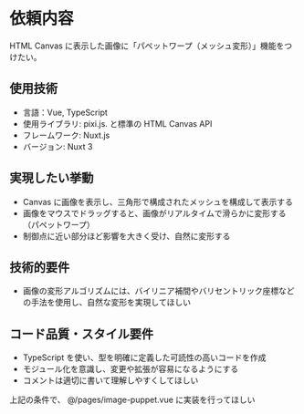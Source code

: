 # 依頼内容

HTML Canvas に表示した画像に「パペットワープ（メッシュ変形）」機能をつけたい。

## 使用技術

- 言語：Vue, TypeScript
- 使用ライブラリ: pixi.js. と標準の HTML Canvas API
- フレームワーク: Nuxt.js
- バージョン: Nuxt 3

## 実現したい挙動

- Canvas に画像を表示し、三角形で構成されたメッシュを構成して表示する
- 画像をマウスでドラッグすると、画像がリアルタイムで滑らかに変形する（パペットワープ）
- 制御点に近い部分ほど影響を大きく受け、自然に変形する

## 技術的要件

- 画像の変形アルゴリズムには、バイリニア補間やバリセントリック座標などの手法を使用し、自然な変形を実現してほしい

## コード品質・スタイル要件

- TypeScript を使い、型を明確に定義した可読性の高いコードを作成
- モジュール化を意識し、変更や拡張が容易になるようにする
- コメントは適切に書いて理解しやすくしてほしい

上記の条件で、 @/pages/image-puppet.vue に実装を行ってほしい
